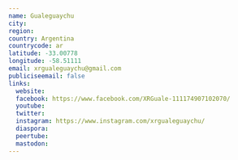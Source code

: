 ```yaml
---
name: Gualeguaychu
city:
region:
country: Argentina
countrycode: ar
latitude: -33.00778
longitude: -58.51111
email: xrgualeguaychu@gmail.com
publiciseemail: false
links:
  website:
  facebook: https://www.facebook.com/XRGuale-111174907102070/
  youtube:
  twitter:
  instagram: https://www.instagram.com/xrgualeguaychu/
  diaspora:
  peertube:
  mastodon:
---
```

